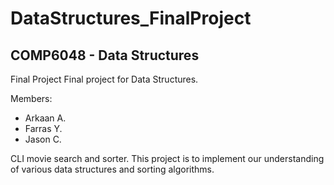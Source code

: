 # DataStructures_FinalProject

## COMP6048 - Data Structures

Final Project
Final project for Data Structures.

Members:
* Arkaan A.
* Farras Y.
* Jason C.

CLI movie search and sorter. This project is to implement our understanding of various data structures and sorting algorithms.
